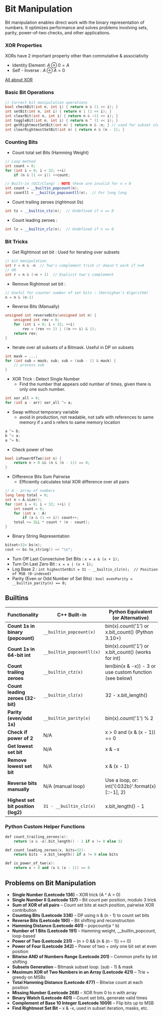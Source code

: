 # Bit Manipulation

Bit manipulation enables direct work with the binary representation of numbers. It optimizes performance and solves problems involving sets, parity, power-of-two checks, and other applications.

### XOR Properties

XORs have 2 important property other than commutative & associativity

- Identity Element: $A \oplus 0 = A$
- Self - Inverse : $A \oplus A = 0$

[All about XOR](https://accu.org/journals/overload/20/109/lewin_1915/)

### Basic Bit Operations

````c++
// Correct bit manipulation operations
bool checkBit(int n, int i) { return n & (1 << i); }
int setBit(int n, int i) { return n | (1 << i); }
int clearBit(int n, int i) { return n & ~(1 << i); }
int toggleBit(int n, int i) { return n ^ (1 << i); }
int getRightmostSetBit(int n) { return n & -n; } // used for subset iteration
int clearRightmostSetBit(int n) { return n & (n - 1); }
````

### Counting Bits

- Count total set Bits (Hamming Weight)

````c++
// Loop method
int count = 0;
for (int i = 0; i < 32; ++i)
    if (n & (1 << i)) ++count;

// Built-in (GCC/Clang) : NOTE these are invalid for n = 0
int count = __builtin_popcount(n);
int countll = __builtin_popcountll(n);  // For long long
````

- Count trailing zeroes (rightmost 0s)

````cpp
int tz = __builtin_ctz(n);	// Undefined if n == 0
````

- Count leading zeroes :


````cpp
int lz = __builtin_clz(n);  // Undefined if n == 0
````

### Bit Tricks

- Get Rightmost set bit : Used for iterating over subsets

````c++
// bit manipulation
int r = n & -n  // Two's complement trick // doesn't work if n=0
// OR
int r = n & (~n + 1)  // Explicit two's complement
````

- Remove Rightmost set bit :

````cpp
// Useful for counter number of set bits : (Kernighan’s Algorithm)
n = n & (n-1)
````

- Reverse Bits (Manually)

````c++
unsigned int reverseBits(unsigned int n) {
    unsigned int rev = 0;
    for (int i = 0; i < 32; ++i)
        rev = (rev << 1) | ((n >> i) & 1);
    return rev;
}
````

- Iterate over all subsets of a Bitmask. Useful in DP on subsets

````c++
int mask = ...;
for (int sub = mask; sub; sub = (sub - 1) & mask) {
    // process sub
}
````

- XOR Trick : Detect Single Number
  - Find the number that appears odd number of times, given there is only one such number.

````c++
int xor_all = 0;
for (int a : arr) xor_all ^= a;
````

- Swap without temporary variable
  - avoid in production, not readable, not safe with references to same memory if `a` and `b` refers to same memory location

````c++
a ^= b;
b ^= a;
a ^= b;
````

- Check power of two

````c++
bool isPowerOfTwo(int n) {
    return n > 0 && (n & (n - 1)) == 0;
}
````

- Difference Bits Sum Pairwise
  - Efficiently calculates total XOR difference over all pairs

````c++
// A - array of numbers
long long total = 0;
int n = A.size();
for (int i = 0; i < 32; ++i) {
    int count = 0;
    for (int x : A)
        if (x & (1 << i)) count++;
    total += 2LL * count * (n - count);
}
````

- Binary String Representation

````c++
bitset<32> bs(n);
cout << bs.to_string() << "\n";
````

- Turn Off Last Consectuive Set Bits : `x = x & (x + 1);`
- Turn On Last Zero Bit : `x = x | (x + 1);`
- Log Base 2 : `int highestSetBit = 31 - __builtin_clz(n);  // Position of MSB (0-indexed)`
- Parity (Even or Odd Number of Set Bits) : `bool evenParity = __builtin_parity(n) == 0;`

## Builtins

| **Functionality**                   | **C++ Built-in**          | **Python Equivalent (or Alternative)**                  |
| ----------------------------------- | ------------------------- | ------------------------------------------------------- |
| **Count 1s in binary (popcount)**   | `__builtin_popcount(x)`   | bin(x).count('1') or x.bit_count() (Python 3.10+)       |
| **Count 1s in 64-bit int**          | `__builtin_popcountll(x)` | bin(x).count('1') or x.bit_count() (works for int)      |
| **Count trailing zeroes**           | `__builtin_ctz(x)`        | len(bin(x & -x)) - 3 or use custom function (see below) |
| **Count leading zeroes (32-bit)**   | `__builtin_clz(x)`        | 32 - x.bit_length()                                     |
| **Parity (even/odd 1s)**            | `__builtin_parity(x)`     | bin(x).count('1') % 2                                   |
| **Check if power of 2**             | N/A                       | x > 0 and (x & (x - 1)) == 0                            |
| **Get lowest set bit**              | N/A                       | x & -x                                                  |
| **Remove lowest set bit**           | N/A                       | x & (x - 1)                                             |
| **Reverse bits manually**           | N/A (manual loop)         | Use a loop, or: int('{:032b}'.format(x)[::-1], 2)       |
| **Highest set bit position (log2)** | `31 - __builtin_clz(x)`   | x.bit_length() - 1                                      |

### Python Custom Helper Functions

````c++
def count_trailing_zeroes(x):
    return (x & -x).bit_length() - 1 if x != 0 else 32

def count_leading_zeroes(x, bits=32):
    return bits - x.bit_length() if x != 0 else bits

def is_power_of_two(x):
    return x > 0 and (x & (x - 1)) == 0
````

## Problems on Bit Manipulation

- **Single Number (Leetcode 136)** – XOR trick (A ^ A = 0)
- **Single Number II (Leetcode 137)** – Bit count per position, modulo 3 trick
- **Sum of XOR of all pairs** – Count set bits at each position, pairwise XOR contribution
- **Counting Bits (Leetcode 338)** – DP using n & (n - 1) to count set bits
- **Reverse Bits (Leetcode 190)** – Bit shifting and reconstruction
- **Hamming Distance (Leetcode 461)** – popcount(a ^ b)
- **Number of 1 Bits (Leetcode 191)** – Hamming weight, __builtin_popcount, loop-based
- **Power of Two (Leetcode 231)** – (n > 0 && (n & (n - 1)) == 0)
- **Power of Four (Leetcode 342)** – Power of two + only one bit set at even position
- **Bitwise AND of Numbers Range (Leetcode 201)** – Common prefix by bit shifting
- **Subsets Generation** – Bitmask subset loop: (sub - 1) & mask
- **Maximum XOR of Two Numbers in an Array (Leetcode 421)** – Trie + greedy on MSBs
- **Total Hamming Distance (Leetcode 477)** – Bitwise count at each position
- **Missing Number (Leetcode 268)** – XOR from 0 to n with array
- **Binary Watch (Leetcode 401)** – Count set bits, generate valid times
- **Complement of Base 10 Integer (Leetcode 1009)** – Flip bits up to MSB
- **Find Rightmost Set Bit** – x & -x, used in subset iteration, masks, etc.
